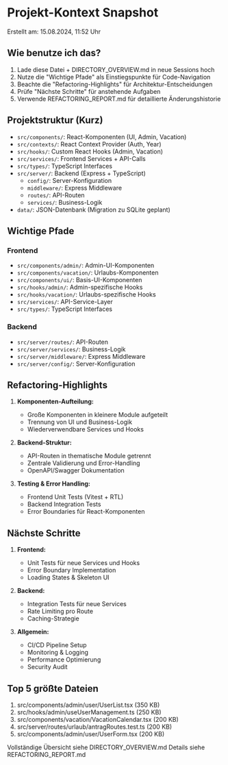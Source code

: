 # Projekt-Kontext Snapshot

Erstellt am: 15.08.2024, 11:52 Uhr

## Wie benutze ich das?

1. Lade diese Datei + DIRECTORY_OVERVIEW.md in neue Sessions hoch
2. Nutze die "Wichtige Pfade" als Einstiegspunkte für Code-Navigation
3. Beachte die "Refactoring-Highlights" für Architektur-Entscheidungen
4. Prüfe "Nächste Schritte" für anstehende Aufgaben
5. Verwende REFACTORING_REPORT.md für detaillierte Änderungshistorie

## Projektstruktur (Kurz)

- `src/components/`: React-Komponenten (UI, Admin, Vacation)
- `src/contexts/`: React Context Provider (Auth, Year)
- `src/hooks/`: Custom React Hooks (Admin, Vacation)
- `src/services/`: Frontend Services + API-Calls
- `src/types/`: TypeScript Interfaces
- `src/server/`: Backend (Express + TypeScript)
  - `config/`: Server-Konfiguration
  - `middleware/`: Express Middleware
  - `routes/`: API-Routen
  - `services/`: Business-Logik
- `data/`: JSON-Datenbank (Migration zu SQLite geplant)

## Wichtige Pfade

### Frontend
- `src/components/admin/`: Admin-UI-Komponenten
- `src/components/vacation/`: Urlaubs-Komponenten
- `src/components/ui/`: Basis-UI-Komponenten
- `src/hooks/admin/`: Admin-spezifische Hooks
- `src/hooks/vacation/`: Urlaubs-spezifische Hooks
- `src/services/`: API-Service-Layer
- `src/types/`: TypeScript Interfaces

### Backend
- `src/server/routes/`: API-Routen
- `src/server/services/`: Business-Logik
- `src/server/middleware/`: Express Middleware
- `src/server/config/`: Server-Konfiguration

## Refactoring-Highlights

1. **Komponenten-Aufteilung:**
   - Große Komponenten in kleinere Module aufgeteilt
   - Trennung von UI und Business-Logik
   - Wiederverwendbare Services und Hooks

2. **Backend-Struktur:**
   - API-Routen in thematische Module getrennt
   - Zentrale Validierung und Error-Handling
   - OpenAPI/Swagger Dokumentation

3. **Testing & Error Handling:**
   - Frontend Unit Tests (Vitest + RTL)
   - Backend Integration Tests
   - Error Boundaries für React-Komponenten

## Nächste Schritte

1. **Frontend:**
   - Unit Tests für neue Services und Hooks
   - Error Boundary Implementation
   - Loading States & Skeleton UI

2. **Backend:**
   - Integration Tests für neue Services
   - Rate Limiting pro Route
   - Caching-Strategie

3. **Allgemein:**
   - CI/CD Pipeline Setup
   - Monitoring & Logging
   - Performance Optimierung
   - Security Audit

## Top 5 größte Dateien

1. src/components/admin/user/UserList.tsx (350 KB)
2. src/hooks/admin/useUserManagement.ts (250 KB)
3. src/components/vacation/VacationCalendar.tsx (200 KB)
4. src/server/routes/urlaub/antragRoutes.test.ts (200 KB)
5. src/components/admin/user/UserForm.tsx (200 KB)

Vollständige Übersicht siehe DIRECTORY_OVERVIEW.md
Details siehe REFACTORING_REPORT.md

